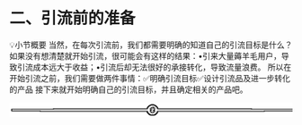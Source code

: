 # 二、引流前的准备

💡小节概要
当然，在每次引流前，我们都需要明确的知道自己的引流目标是什么？如果没有想清楚就开始引流，很可能会有这样的结果：•引来大量薅羊毛用户，导致引流成本远大于收益；•引流后却无法很好的承接转化，导致流量浪费。
所以在开始引流之前，我们需要做两件事情：✅明确引流目标✅设计引流品及进一步转化的产品
接下来就开始明确自己的引流目标，并且确定相关的产品吧。

![](img/70c086163efe63c67f3a76278afd7895.png)